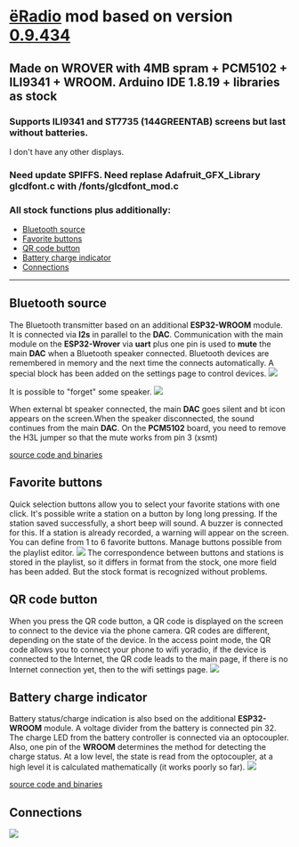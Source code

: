 # [ёRadio](https://github.com/e2002/yoradio) mod based on version [0.9.434](https://github.com/e2002/yoradio/releases/tag/v0.9.434)
## Made on WROVER with 4MB spram + PCM5102 + ILI9341 + WROOM. Arduino IDE 1.8.19 + libraries as stock
### Supports ILI9341 and ST7735 (144GREENTAB) screens but last without batteries. 
I don't have any other displays.

### Need update SPIFFS. Need replase Adafruit_GFX_Library glcdfont.c with /fonts/glcdfont_mod.c

### All stock functions plus additionally:


- [Bluetooth source](#bluetooth-source)
- [Favorite buttons](#favorite-buttons)
- [QR code button](#qr-code-button)
- [Battery charge indicator](#Battery-charge-indicator)
- [Connections](#connections)

---

## Bluetooth source
The Bluetooth transmitter based on an additional **ESP32-WROOM** module. It is connected via **I2s** in parallel to the **DAC**. Communication with the main module on the **ESP32-Wrover** via **uart** plus one pin is used to **mute** the main **DAC** when a Bluetooth speaker connected. Bluetooth devices are remembered in memory and the next time the connects automatically. A special block has been added on the settings page to control devices. 
<img src="images/bt.png">

It is possible to "forget" some speaker. 
<img src="images/bt_d.png">

When external bt speaker connected, the main **DAC** goes silent and bt icon appears on the screen.When the speaker disconnected, the sound continues from the main **DAC**. 
On the **PCM5102** board, you need to remove the H3L jumper so that the mute works from pin 3 (xsmt)

[source code and binaries](https://github.com/jmper-ha/bt_source)

## Favorite buttons
Quick selection buttons allow you to select your favorite stations with one click. It's possible write a station on a button by long long pressing. If the station saved successfully, a short beep will sound. A buzzer is connected for this. If a station is already recorded, a warning will appear on the screen. You can define from 1 to 6 favorite buttons. Manage buttons possible from the playlist editor. 
<img src="images/fav.png">
The correspondence between buttons and stations is stored in the playlist, so it differs in format from the stock, one more field has been added. But the stock format is recognized without problems.

## QR code button
When you press the QR code button, a QR code is displayed on the screen to connect to the device via the phone camera. QR codes are different, depending on the state of the device. In the access point mode, the QR code allows you to connect your phone to wifi yoradio, if the device is connected to the Internet, the QR code leads to the main page, if there is no Internet connection yet, then to the wifi settings page.
<img src="images/QR_AP.jpeg">


## Battery charge indicator
Battery status/charge indication is also bsed on the additional **ESP32-WROOM** module. A voltage divider from the battery is connected pin 32. The charge LED from the battery controller is connected via an optocoupler. Also, one pin of the **WROOM** determines the method for detecting the charge status. At a low level, the state is read from the optocoupler, at a high level it is calculated mathematically (it works poorly so far).
<img src="images/screen.jpeg">

[source code and binaries](https://github.com/jmper-ha/bt_source)


## Connections

<img src="images/circuit_image.png">
